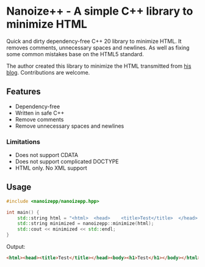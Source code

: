 # Nanoize++ - A simple C++ library to minimize HTML

Quick and dirty dependency-free C++ 20 library to minimize HTML. It removes comments, unnecessary spaces and newlines. As well as fixing some common mistakes base on the HTML5 standard.

The author created this library to minimize the HTML transmitted from [his blog](https://clehaxze.tw/blog). Contributions are welcome.

## Features

- Dependency-free
- Written in safe C++
- Remove comments
- Remove unnecessary spaces and newlines

### Limitations

- Does not support CDATA
- Does not support complicated DOCTYPE
- HTML only. No XML support

## Usage

```cpp
#include <nanoizepp/nanoizepp.hpp>

int main() {
    std::string html = "<html>  <head>    <title>Test</title>  </head>  <body>    <h1>Test</h1>  </body></html>";
    std::string minimized = nanoizepp::minimize(html);
    std::cout << minimized << std::endl;
}
```

Output:

```html
<html><head><title>Test</title></head><body><h1>Test</h1></body></html>
```
